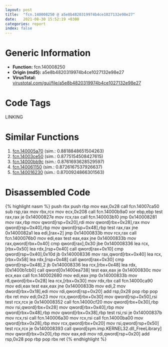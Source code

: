 ```yaml
---
layout: post
title:  "fcn.140008250 @ a5e8b4820319974b4ce1027132e98e27"
date:   2021-08-30 15:52:19 +0300
categories: report
index: false
---
```


# Generic Information
- **Function:** fcn.140008250
- **Origin (md5):** a5e8b4820319974b4ce1027132e98e27
- **VirusTotal:** [virustotal.com/gui/file/a5e8b4820319974b4ce1027132e98e27][virustotal_ref]

# Code Tags
<span class="tag" id="LINKING">LINKING</span>


# Similar Functions

1. [fcn.140005a70][similar_1_ref] (sim.: 0.8818848651504263)
2. [fcn.14003ce50][similar_2_ref] (sim.: 0.8775154508427615)
3. [fcn.14000bb9c][similar_3_ref] (sim.: 0.8761693628529597)
4. [fcn.140061150][similar_4_ref] (sim.: 0.8726167537926637)
5. [fcn.140016230][similar_5_ref] (sim.: 0.8700924866301563)


# Disassembled Code

{% highlight nasm %}
push rbx
push rbp
mov eax,0x28
call fcn.14007ca50
sub rsp,rax
mov rbx,rcx
mov ecx,0x208
call fcn.14000b9a0
xor ebp,ebp
test rax,rax
je 0x14000827e
mov rcx,rax
call fcn.140003b10
jmp 0x140008281
mov rax,rbp
mov qword[rsp+0x20],rdi
mov qword[rbx+0x28],rax
mov qword[rsp+0x40],rbp
mov qword[rsp+0x48],rbp
test rax,rax
jne 0x1400082a1
lea edi,[rax+2]
jmp 0x14000833b
mov rcx,rax
call fcn.1400076b0
mov edi,eax
test eax,eax
jne 0x14000833b
mov rax,qword[rbx+0x40]
cmp qword[rax],0x30
jbe 0x140008336
lea rcx,[rbx+0x50]
lea rdx,[rsp+0x40]
call qword[rax+0x10]
cmp qword[rsp+0x40],0x10d
jb 0x140008336
mov rax,qword[rbx+0x40]
lea rcx,[rbx+0x58]
lea rdx,[rsp+0x48]
call qword[rax+0x30]
cmp qword[rsp+0x48],2
jb 0x140008336
lea rcx,[rbx+0x48]
lea rdx,[0x1400b1cb0]
call qword[0x1400ea738]
test eax,eax
je 0x14000830c
mov ecx,eax
call fcn.140002680
mov edi,eax
jmp 0x14000833b
mov r8,qword[rbx+0x28]
lea rcx,[rbx+0x30]
mov rdx,rbx
call fcn.14000ca90
mov edi,eax
test eax,eax
jne 0x14000833b
mov edi,2
mov dword[rbx+0x18],edi
mov rdi,qword[rsp+0x20]
add rsp,0x28
pop rbp
pop rbx
ret 
mov edi,0x23
mov rcx,qword[rbx+0x30]
mov qword[rsp+0x50],rsi
test rcx,rcx
je 0x140008352
call fcn.14000cf20
mov qword[rbx+0x30],rbp
mov rsi,qword[rbx+0x28]
mov qword[rbx+0x40],rbp
mov qword[rbx+0x48],rbp
mov qword[rbx+0x38],rbp
test rsi,rsi
je 0x14000837b
mov rcx,rsi
call fcn.140006a30
mov rcx,rsi
call fcn.14000ba00
mov qword[rbx+0x28],rbp
mov rcx,qword[rbx+0x20]
mov rsi,qword[rsp+0x50]
test rcx,rcx
je 0x140008393
call qword[sym.imp.KERNEL32.dll_FreeLibrary]
mov qword[rbx+0x20],rbp
mov eax,edi
mov rdi,qword[rsp+0x20]
add rsp,0x28
pop rbp
pop rbx
ret 
{% endhighlight %}


[similar_1_ref]: /report/fcn.140005a70@72082bb1b08918279d6780845b69f5ff
[similar_2_ref]: /report/fcn.14003ce50@a5e8b4820319974b4ce1027132e98e27
[similar_3_ref]: /report/fcn.14000bb9c@c4af5ec7826361dc5a22db79be296638
[similar_4_ref]: /report/fcn.140061150@3bee9e0608c478ffce0d10559aae732b
[similar_5_ref]: /report/fcn.140016230@a5e8b4820319974b4ce1027132e98e27
[virustotal_ref]: https://www.virustotal.com/gui/file/a5e8b4820319974b4ce1027132e98e27